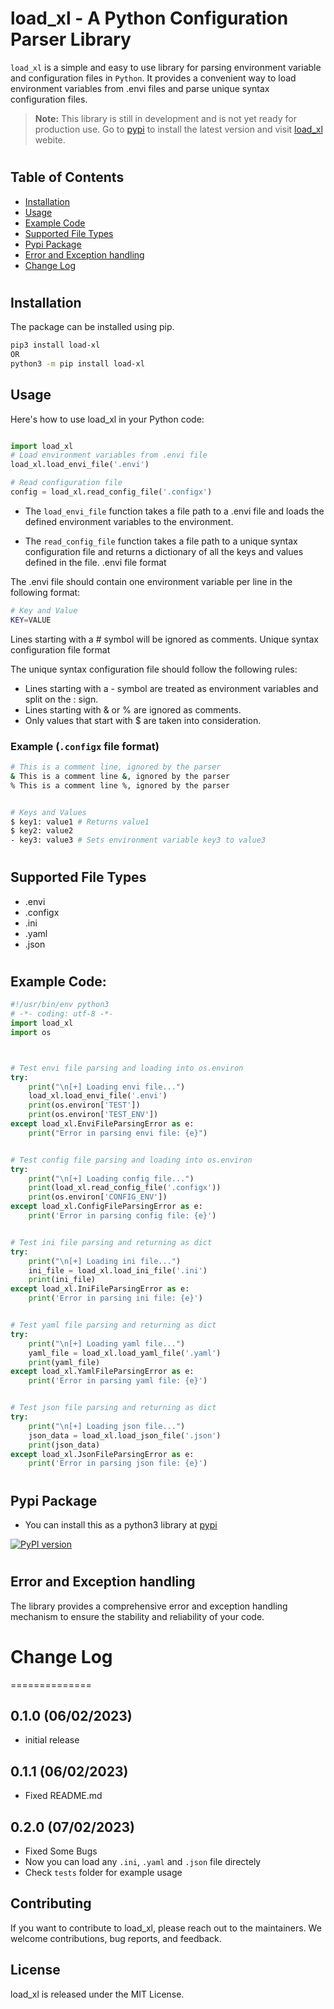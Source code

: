 # **load_xl** - A Python Configuration Parser Library

`load_xl` is a simple and easy to use library for parsing environment variable and configuration files in `Python`. It provides a convenient way to load environment variables from .envi files and parse unique syntax configuration files.
> **Note:** This library is still in development and is not yet ready for production use. Go to [pypi](https://pypi.org/project/load-xl/) to install the latest version and visit [load_xl](https://sc4rfurry.github.io/get_load_xl/) webite.

#
## Table of Contents

- [Installation](#installation)
- [Usage](#usage)
- [Example Code](#example-code)
- [Supported File Types](#supported-file-types)
- [Pypi Package](#pypi-package)
- [Error and Exception handling](#error-and-exception-handling)
- [Change Log](#change-log)
#
## Installation

The package can be installed using pip.
```bash
pip3 install load-xl
OR
python3 -m pip install load-xl
```

## Usage

Here's how to use load_xl in your Python code:

```python

import load_xl
# Load environment variables from .envi file
load_xl.load_envi_file('.envi')

# Read configuration file
config = load_xl.read_config_file('.configx')
```

+ The `load_envi_file` function takes a file path to a .envi file and loads the defined environment variables to the environment.

+ The `read_config_file` function takes a file path to a unique syntax configuration file and returns a dictionary of all the keys and values defined in the file.
.envi file format

The .envi file should contain one environment variable per line in the following format:

```bash
# Key and Value
KEY=VALUE
```

Lines starting with a # symbol will be ignored as comments.
Unique syntax configuration file format

The unique syntax configuration file should follow the following rules:

+ Lines starting with a - symbol are treated as environment variables and split on the : sign.
+ Lines starting with & or % are ignored as comments.
+ Only values that start with $ are taken into consideration.

### Example (`.configx` file format)
```bash
# This is a comment line, ignored by the parser
& This is a comment line &, ignored by the parser
% This is a comment line %, ignored by the parser


# Keys and Values
$ key1: value1 # Returns value1
$ key2: value2
- key3: value3 # Sets environment variable key3 to value3
```
#

## Supported File Types
- .envi
- .configx
- .ini
- .yaml
- .json
#

## Example Code:
```python
#!/usr/bin/env python3
# -*- coding: utf-8 -*-
import load_xl
import os



# Test envi file parsing and loading into os.environ
try:
    print("\n[+] Loading envi file...")
    load_xl.load_envi_file('.envi')
    print(os.environ['TEST'])
    print(os.environ['TEST_ENV'])
except load_xl.EnviFileParsingError as e:
    print("Error in parsing envi file: {e}")


# Test config file parsing and loading into os.environ
try:
    print("\n[+] Loading config file...")
    print(load_xl.read_config_file('.configx'))
    print(os.environ['CONFIG_ENV'])
except load_xl.ConfigFileParsingError as e:
    print('Error in parsing config file: {e}')


# Test ini file parsing and returning as dict
try:
    print("\n[+] Loading ini file...")
    ini_file = load_xl.load_ini_file('.ini')
    print(ini_file)
except load_xl.IniFileParsingError as e:
    print('Error in parsing ini file: {e}')


# Test yaml file parsing and returning as dict
try:
    print("\n[+] Loading yaml file...")
    yaml_file = load_xl.load_yaml_file('.yaml')
    print(yaml_file)
except load_xl.YamlFileParsingError as e:
    print('Error in parsing yaml file: {e}')


# Test json file parsing and returning as dict
try:
    print("\n[+] Loading json file...")
    json_data = load_xl.load_json_file('.json')
    print(json_data)
except load_xl.JsonFileParsingError as e:
    print('Error in parsing json file: {e}')
```
#
## Pypi Package
- You can install this as a python3 library at [pypi](https://pypi.org/project/load-xl/) 

[![PyPI version](https://badge.fury.io/py/load-xl.svg)](https://badge.fury.io/py/load-xl)

#
## Error and Exception handling

The library provides a comprehensive error and exception handling mechanism to ensure the stability and reliability of your code.


# Change Log
==============

0.1.0 (06/02/2023)
-------------------
- initial release

0.1.1 (06/02/2023)
-------------------
- Fixed README.md

0.2.0 (07/02/2023)
-------------------
- Fixed Some Bugs
- Now you can load any `.ini`, `.yaml` and `.json` file directely
- Check `tests` folder for example usage

## Contributing

If you want to contribute to load_xl, please reach out to the maintainers. We welcome contributions, bug reports, and feedback.

## License
load_xl is released under the MIT License.